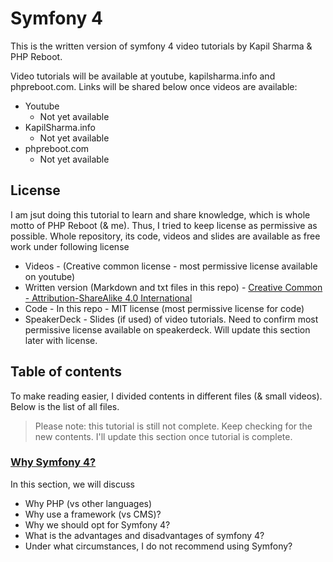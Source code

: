# Symfony 4

This is the written version of symfony 4 video tutorials by Kapil Sharma & PHP Reboot.

Video tutorials will be available at youtube, kapilsharma.info and phpreboot.com. Links will be shared below once videos are available:

- Youtube
    - Not yet available
- KapilSharma.info
    - Not yet available
- phpreboot.com
    - Not yet available

## License

I am jsut doing this tutorial to learn and share knowledge, which is whole motto of PHP Reboot (& me). Thus, I tried to keep license as permissive as possible. Whole repository, its code, videos and slides are available as free work under following license

- Videos - (Creative common license - most permissive license available on youtube)
- Written version (Markdown and txt files in this repo) - [Creative Common - Attribution-ShareAlike 4.0 International](https://creativecommons.org/licenses/by-sa/4.0/)
- Code - In this repo - MIT license (most permissive license for code)
- SpeakerDeck - Slides (if used) of video tutorials. Need to confirm most permissive license available on speakerdeck. Will update this section later with license.

## Table of contents

To make reading easier, I divided contents in different files (& small videos). Below is the list of all files.

> Please note: this tutorial is still not complete. Keep checking for the new contents. I'll update this section once tutorial is complete.

### [Why Symfony 4?](1-why-symfony-4.md)

In this section, we will discuss

- Why PHP (vs other languages)
- Why use a framework (vs CMS)?
- Why we should opt for Symfony 4?
- What is the advantages and disadvantages of symfony 4?
- Under what circumstances, I do not recommend using Symfony?


